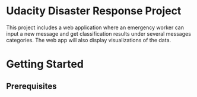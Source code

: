 # Udacity Disaster Response Project 

This project includes a web application where an emergency worker can input a new message and get classification results under several messages categories. The web app will also display visualizations of the data.

# Getting Started
## Prerequisites
<pip install pandas>
